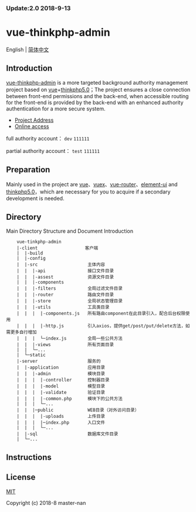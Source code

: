 <h3>Update:2.0  2018-9-13</h3>

<p algin="center">
  <h1>vue-thinkphp-admin</h1>
</p>


English | [简体中文](./README.zh-CN.md)

## Introduction
[vue-thinkphp-admin](https://github.com/master-nan/vue-thinkphp-admin) is a more targeted background authority management project based on [vue](https://github.com/vuejs/vue)+[thinkphp5.0](https://github.com/top-think/framework/tree/master)；The project ensures a close connection between front-end permissions and the back-end, when accessible routing for the front-end is provided by the back-end with an enhanced authority authentication for a more secure system.

- [Project Address](https://github.com/master-nan/vue-thinkphp-admin)
- [Online access](http://demo.walnutech.com/)

full authority account：
`dev`   `111111`

partial authority account：
`test`     `111111`

## Preparation
Mainly used in the project are [vue](https://cn.vuejs.org/index.html)、[vuex](https://vuex.vuejs.org/zh-cn/)、[vue-router](https://router.vuejs.org/zh-cn/)、[element-ui](https://github.com/ElemeFE/element) and [thinkphp5.0](https://github.com/top-think/framework/tree/master)，which are necessary for you to acquire if a secondary development is needed.

## Directory

Main Directory Structure and Document Introduction

  ```
      vue-tinkphp-admin
      |-client                  客户端
      |  |-build            
      |  |-config           
      |  |-src                   主体内容
      |  |  |-api                接口文件目录  
      |  |  |-assest             资源文件目录
      |  |  |-components
      |  |  |-filters            全局过滤文件目录
      |  |  |-router             路由文件目录
      |  |  |-store              全局状态管理目录
      |  |  |-utils              工具类目录
      |  |  |  |-components.js   所有路由component在此目录引入，配合后台权限使用
      |  |  |  |-http.js         引入axios，提供get/post/put/delete方法，如需更多自行增加
      |  |  |  └─index.js        全局一些公共方法
      |  |  |-views              所有页面目录
      |  |  └─...     
      |  └─static      
      |-server                   服务的
      |  |-application           应用目录
      |  |  |-admin              模块目录
      |  |  |  |-controller      控制器目录
      |  |  |  |-model           模型目录
      |  |  |  |-validate        验证目录
      |  |  |  |-common.php      模块下的公共方法
      |  |  |  └─...            
      |  |  |─public             WEB目录（对外访问目录）
      |  |  |  |-uploads         上传目录          
      |  |  |  |─index.php       入口文件
      |  |  |  └─...
      |  |-sql                   数据库文件目录
      |  └─...
  ```

## Instructions


## License

[MIT](./LICENSE)

Copyright (c) 2018-8 master-nan
